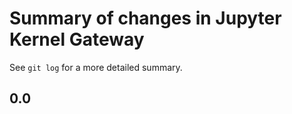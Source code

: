 # Summary of changes in Jupyter Kernel Gateway

See `git log` for a more detailed summary.

## 0.0



